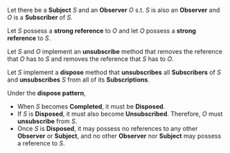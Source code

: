 Let there be a **Subject** _S_ and an **Observer** _O_ s.t. _S_ is also an **Observer** and _O_ is a **Subscriber** of _S_.

Let _S_ possess a **strong reference** to _O_ and let _O_ possess a **strong reference** to _S_.

Let _S_ and _O_ implement an **unsubscribe** method that removes the reference that _O_ has to _S_ and removes the reference that _S_ has to _O_.

Let _S_ implement a **dispose** method that **unsubscribes** all **Subscribers** of _S_ and **unsubscribes** _S_ from all of its **Subscriptions**.

Under the **dispose pattern**,

  - When _S_ becomes **Completed**, it must be **Disposed**.
  - If _S_ is **Disposed**, it must also become **Unsubscribed**. Therefore, _O_ must **unsubscribe** from _S_.
  - Once _S_ is **Disposed**, it may possess no references to any other **Observer** or **Subject**, and no other **Observer** nor **Subject** may possess a reference to _S_.

